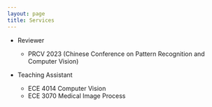 ```yaml
---
layout: page
title: Services
---
```


- Reviewer
  - PRCV 2023 (Chinese Conference on Pattern Recognition and Computer Vision)

- Teaching Assistant
  - ECE 4014 Computer Vision
  - ECE 3070 Medical Image Process
    
